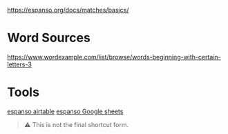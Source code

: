 <!-- new formatting approach : just go to site and copy paste since formatting YML is a PITA -->
https://espanso.org/docs/matches/basics/

# Word Sources

https://www.wordexample.com/list/browse/words-beginning-with-certain-letters-3

# Tools

[espanso airtable](https://airtable.com/apppQgtj6vzA060EQ/tblxalHLAEkfgEe57/viw8PL5tRdEVY1ZDy?blocks=hide)
[espanso Google sheets](https://docs.google.com/spreadsheets/d/1ByZMeyiXrJtInxY5KfcH-nTgb_-QIl5eze87_EwPXcU/edit#gid=47536877)

> ⚠️ This is not the final shortcut form.
